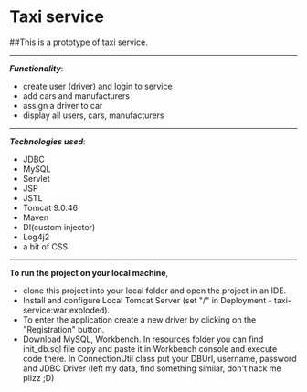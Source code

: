 # Taxi service

##This is a prototype of taxi service.

------------------------
_**Functionality**_:
- create user (driver) and login to service
- add cars and manufacturers
- assign a driver to car
- display all users, cars, manufacturers

---------------
_**Technologies used**_:
- JDBC
- MySQL 
- Servlet
- JSP
- JSTL
- Tomcat 9.0.46
- Maven
- DI(custom injector)
- Log4j2
- a bit of CSS

------------------------------
**To run the project on your local machine**, 
- clone this project into your local folder and open the project in an IDE.
- Install and configure Local Tomcat Server (set "/" in Deployment - taxi-service:war exploded).
- To enter the application create a new driver by clicking on the "Registration" button.
- Download MySQL, Workbench. In resources folder you can find init_db.sql file copy and paste it in Workbench console and execute code there. In ConnectionUtil class put your DBUrl, username, password and JDBC Driver (left my data, find something similar, don't hack me plizz ;D)

